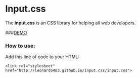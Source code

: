 Input.css
=========

The **input.css** is an CSS library for helping all web developers.


###[DEMO](http://leonardo403.github.io/input.css/index.html)


### How to use:

Add this line of code to your HTML:

    <link rel="stylesheet" href="http://leonardo403.github.io/input.css/input.css">

